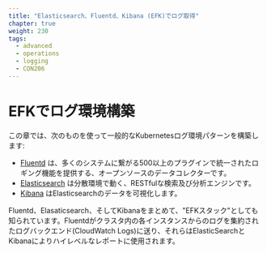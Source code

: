 ```yaml
---
title: "Elasticsearch、Fluentd、Kibana (EFK)でログ取得"
chapter: true
weight: 230
tags:
  - advanced
  - operations
  - logging
  - CON206
---
```


<!--
# Implement Logging with EFK
-->
# EFKでログ環境構築

<!--
In this Chapter, we will deploy a common Kubernetes logging pattern which consists of the following:
-->
この章では、次のものを使って一般的なKubernetesログ環境パターンを構築します:

<!--
* [Fluentd](https://www.fluentd.org/) is an open source data collector providing a unified logging layer, supported by 500+ plugins connecting to many types of systems.
* [Elasticsearch](https://www.elastic.co/products/elasticsearch) is a distributed, RESTful search and analytics engine.
* [Kibana](https://www.elastic.co/products/kibana) lets you visualize your Elasticsearch data.
-->
* [Fluentd](https://www.fluentd.org/) は、多くのシステムに繋がる500以上のプラグインで統一されたロギング機能を提供する、オープンソースのデータコレクターです。
* [Elasticsearch](https://www.elastic.co/products/elasticsearch) は分散環境で動く、RESTfulな検索及び分析エンジンです。
* [Kibana](https://www.elastic.co/products/kibana) はElasticsearchのデータを可視化します。

<!--
Together, Fluentd, Elasticsearch and Kibana is also known as “EFK stack”. Fluentd will forward logs from the individual instances in the cluster to a centralized logging backend (CloudWatch Logs) where they are combined for higher-level reporting using ElasticSearch and Kibana.
-->
Fluentd、Elasaticsearch、そしてKibanaをまとめて、"EFKスタック"としても知られています。Fluentdがクラスタ内の各インスタンスからのログを集約されたログバックエンド(CloudWatch Logs)に送り、それらはElasticSearchとKibanaによりハイレベルなレポートに使用されます。
